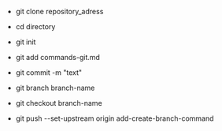 - git clone repository_adress

- cd directory

- git init

- git add commands-git.md

- git commit -m "text"

- git branch branch-name

- git checkout branch-name

- git push --set-upstream origin add-create-branch-command



